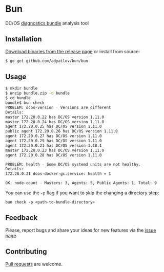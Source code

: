 # Bun

DC/OS [diagnostics bundle](https://docs.mesosphere.com/1.11/cli/command-reference/dcos-node/dcos-node-diagnostics-create/) analysis tool

## Installation

[Download binaries from the release page](https://github.com/adyatlov/bun/releases) or install from source:

```bash
$ go get github.com/adyatlov/bun/bun
```

## Usage

```bash
$ mkdir bundle
$ unzip bundle.zip -d bundle
$ cd bundle
bundle$ bun check
PROBLEM: dcos-version - Versions are different
Details:
master 172.20.0.22 has DC/OS version 1.11.0
master 172.20.0.24 has DC/OS version 1.11.0
agent 172.20.0.25 has DC/OS version 1.11.0
public agent 172.20.0.26 has DC/OS version 1.11.0
agent 172.20.0.27 has DC/OS version 1.11.0
agent 172.20.0.29 has DC/OS version 1.11.0
agent 172.20.0.21 has DC/OS version 1.10.1
master 172.20.0.23 has DC/OS version 1.11.0
agent 172.20.0.28 has DC/OS version 1.11.0

PROBLEM: health - Some DC/OS systemd units are not healthy.
Details:
172.20.0.21 dcos-docker-gc.service: health = 1

OK: node-count - Masters: 3, Agents: 5, Public Agents: 1, Total: 9
```

You can use the `-p` flag if you want to skip the changing a directory step: 

```
bun check -p <path-to-bundle-directory>
```

## Feedback

Please, report bugs and share your ideas for new features via the [issue page](https://github.com/adyatlov/bun/issues).

## Contributing

[Pull requests](https://github.com/adyatlov/bun/pulls) are welcome.
